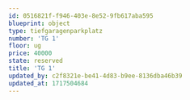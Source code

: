 ```yaml
---
id: 0516821f-f946-403e-8e52-9fb617aba595
blueprint: object
type: tiefgaragenparkplatz
number: 'TG 1'
floor: ug
price: 40000
state: reserved
title: 'TG 1'
updated_by: c2f8321e-be41-4d83-b9ee-8136dba46b39
updated_at: 1717504684
---
```

